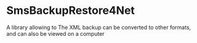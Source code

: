 # SmsBackupRestore4Net
A library allowing to The XML backup can be converted to other formats, and can also be viewed on a computer
